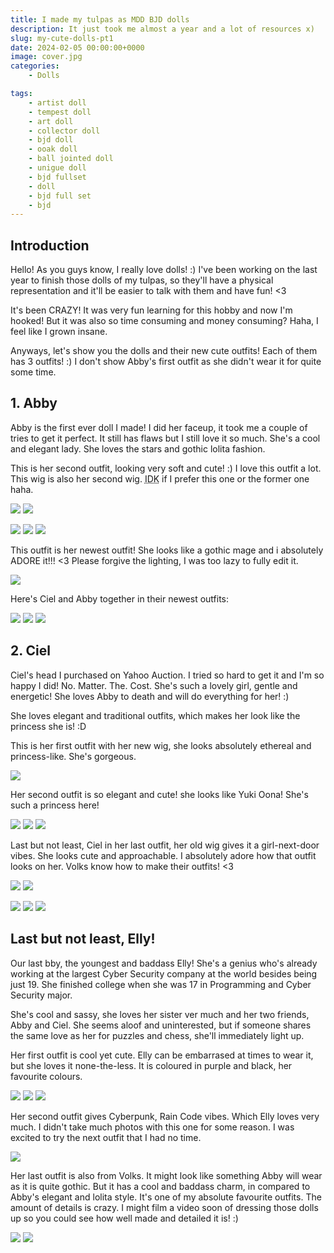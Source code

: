 ```yaml
---
title: I made my tulpas as MDD BJD dolls
description: It just took me almost a year and a lot of resources x)
slug: my-cute-dolls-pt1
date: 2024-02-05 00:00:00+0000
image: cover.jpg
categories:
    - Dolls

tags:
    - artist doll
    - tempest doll
    - art doll
    - collector doll
    - bjd doll
    - ooak doll
    - ball jointed doll
    - unigue doll
    - bjd fullset
    - doll
    - bjd full set
    - bjd
---
```


## Introduction
Hello! As you guys know, I really love dolls! :) I've been working on the last year to finish those dolls of my tulpas, so they'll have a physical representation and it'll be easier to talk with them and have fun! <3

It's been CRAZY! It was very fun learning for this hobby and now I'm hooked! But it was also so time consuming and money consuming? Haha, I feel like I grown insane.

Anyways, let's show you the dolls and their new cute outfits! Each of them has 3 outfits! :) I don't show Abby's first outfit as she didn't wear it for quite some time.

## 1. Abby
Abby is the first ever doll I made! I did her faceup, it took me a couple of tries to get it perfect. It still has flaws but I still love it so much. She's a cool and elegant lady. She loves the stars and gothic lolita fashion.

This is her second outfit, looking very soft and cute! :) I love this outfit a lot. This wig is also her second wig. <abbr title="I don't know">IDK</abbr> if I prefer this one or the former one haha.

![](abby_1.jpg)
![](abby_5.jpg)

![](abby_4.jpg)
![](abby_3.jpg)
![](abby_6.jpg)

This outfit is her newest outfit! She looks like a gothic mage and i absolutely ADORE it!!! <3
Please forgive the lighting, I was too lazy to fully edit it.

![](abby_7.jpg)

Here's Ciel and Abby together in their newest outfits:

![](1000017967.jpg)
![](1000017968.jpg)
![](1000017969.jpg)

## 2. Ciel
Ciel's head I purchased on Yahoo Auction. I tried so hard to get it and I'm so happy I did! No. Matter. The. Cost. She's such a lovely girl, gentle and energetic! She loves Abby to death and will do everything for her! :)

She loves elegant and traditional outfits, which makes her look like the princess she is! :D

This is her first outfit with her new wig, she looks absolutely ethereal and princess-like. She's gorgeous.

![](Ciel_9.jpg)

Her second outfit is so elegant and cute! she looks like Yuki Oona! She's such a princess here!

![](Ciel_6.jpg)
![](Ciel_7.jpg)
![](Ciel_8.jpg)

Last but not least, Ciel in her last outfit, her old wig gives it a girl-next-door vibes. She looks cute and approachable. I absolutely adore how that outfit looks on her. Volks know how to make their outfits! <3

![](Ciel_1.jpg)
![](Ciel_5.jpg)

![](Ciel_2.jpg)
![](Ciel_3.jpg)
![](Ciel_4.jpg)

## Last but not least, Elly!
Our last bby, the youngest and baddass Elly! She's a genius who's already working at the largest Cyber Security company at the world besides being just 19. She finished college when she was 17 in Programming and Cyber Security major.

She's cool and sassy, she loves her sister ver much and her two friends, Abby and Ciel. She seems aloof and uninterested, but if someone shares the same love as her for puzzles and chess, she'll immediately light up. 

Her first outfit is cool yet cute. Elly can be embarrased at times to wear it, but she loves it none-the-less. It is coloured in purple and black, her favourite colours.

![](Elly_3.jpg)
![](Elly_4.jpg)
![](Elly_5.jpg)

Her second outfit gives Cyberpunk, Rain Code vibes. Which Elly loves very much. I didn't take much photos with this one for some reason. I was excited to try the next outfit that I had no time.

![](Elly_6.jpg)

Her last outfit is also from Volks. It might look like something Abby will wear as it is quite gothic. But it has a cool and baddass charm, in compared to Abby's elegant and lolita style. It's one of my absolute favourite outfits. The amount of details is crazy. I might film a video soon of dressing those dolls up so you could see how well made and detailed it is! :)

![](Elly_7.jpg)
![](Elly_8.jpg)